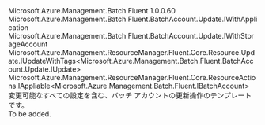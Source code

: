 <Type Name="IUpdate" FullName="Microsoft.Azure.Management.Batch.Fluent.BatchAccount.Update.IUpdate">
  <TypeSignature Language="C#" Value="public interface IUpdate : Microsoft.Azure.Management.Batch.Fluent.BatchAccount.Update.IWithApplication, Microsoft.Azure.Management.Batch.Fluent.BatchAccount.Update.IWithStorageAccount, Microsoft.Azure.Management.ResourceManager.Fluent.Core.Resource.Update.IUpdateWithTags&lt;Microsoft.Azure.Management.Batch.Fluent.BatchAccount.Update.IUpdate&gt;, Microsoft.Azure.Management.ResourceManager.Fluent.Core.ResourceActions.IAppliable&lt;Microsoft.Azure.Management.Batch.Fluent.IBatchAccount&gt;" />
  <TypeSignature Language="ILAsm" Value=".class public interface auto ansi abstract IUpdate implements class Microsoft.Azure.Management.Batch.Fluent.BatchAccount.Update.IWithApplication, class Microsoft.Azure.Management.Batch.Fluent.BatchAccount.Update.IWithStorageAccount, class Microsoft.Azure.Management.ResourceManager.Fluent.Core.Resource.Update.IUpdateWithTags`1&lt;class Microsoft.Azure.Management.Batch.Fluent.BatchAccount.Update.IUpdate&gt;, class Microsoft.Azure.Management.ResourceManager.Fluent.Core.ResourceActions.IAppliable`1&lt;class Microsoft.Azure.Management.Batch.Fluent.IBatchAccount&gt;, class Microsoft.Azure.Management.ResourceManager.Fluent.Core.ResourceActions.IIndexable" />
  <TypeSignature Language="DocId" Value="T:Microsoft.Azure.Management.Batch.Fluent.BatchAccount.Update.IUpdate" />
  <TypeSignature Language="VB.NET" Value="Public Interface IUpdate&#xA;Implements IAppliable(Of IBatchAccount), IUpdateWithTags(Of IUpdate), IWithApplication, IWithStorageAccount" />
  <TypeSignature Language="F#" Value="type IUpdate = interface&#xA;    interface IAppliable&lt;IBatchAccount&gt;&#xA;    interface IIndexable&#xA;    interface IUpdateWithTags&lt;IUpdate&gt;&#xA;    interface IWithStorageAccount&#xA;    interface IWithApplication" />
  <AssemblyInfo>
    <AssemblyName>Microsoft.Azure.Management.Batch.Fluent</AssemblyName>
    <AssemblyVersion>1.0.0.60</AssemblyVersion>
  </AssemblyInfo>
  <Interfaces>
    <Interface>
      <InterfaceName>Microsoft.Azure.Management.Batch.Fluent.BatchAccount.Update.IWithApplication</InterfaceName>
    </Interface>
    <Interface>
      <InterfaceName>Microsoft.Azure.Management.Batch.Fluent.BatchAccount.Update.IWithStorageAccount</InterfaceName>
    </Interface>
    <Interface>
      <InterfaceName>Microsoft.Azure.Management.ResourceManager.Fluent.Core.Resource.Update.IUpdateWithTags&lt;Microsoft.Azure.Management.Batch.Fluent.BatchAccount.Update.IUpdate&gt;</InterfaceName>
    </Interface>
    <Interface>
      <InterfaceName>Microsoft.Azure.Management.ResourceManager.Fluent.Core.ResourceActions.IAppliable&lt;Microsoft.Azure.Management.Batch.Fluent.IBatchAccount&gt;</InterfaceName>
    </Interface>
  </Interfaces>
  <Docs>
    <summary>
            変更可能なすべての設定を含む、バッチ アカウントの更新操作のテンプレートです。
            </summary>
    <remarks>To be added.</remarks>
  </Docs>
  <Members />
</Type>